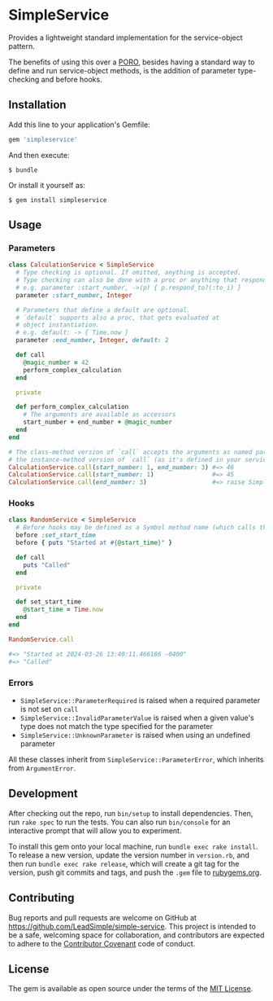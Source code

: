 # SimpleService

Provides a lightweight standard implementation for the service-object pattern.

The benefits of using this over a [PORO](https://en.wikipedia.org/wiki/Plain_old_Java_object), besides having a standard way to define and run service-object methods, is the addition of parameter type-checking and before hooks.

## Installation

Add this line to your application's Gemfile:

```ruby
gem 'simpleservice'
```

And then execute:

    $ bundle

Or install it yourself as:

    $ gem install simpleservice

## Usage

### Parameters

```ruby
class CalculationService < SimpleService
  # Type checking is optional. If omitted, anything is accepted.
  # Type checking can also be done with a proc or anything that responds to #===
  # e.g. parameter :start_number, ->(p) { p.respond_to?(:to_i) }
  parameter :start_number, Integer

  # Parameters that define a default are optional.
  # `default` supports also a proc, that gets evaluated at
  # object instantiation.
  # e.g. default: -> { Time.now }
  parameter :end_number, Integer, default: 2

  def call
    @magic_number = 42
    perform_complex_calculation
  end

  private

  def perform_complex_calculation
    # The arguments are available as accessors
    start_number + end_number + @magic_number
  end
end

# The class-method version of `call` accepts the arguments as named parameters and, subsequently, calls
# the instance-method version of `call` (as it's defined in your service object).
CalculationService.call(start_number: 1, end_number: 3) #=> 46
CalculationService.call(start_number: 1)                #=> 45
CalculationService.call(end_number: 3)                  #=> raise SimpleService::ParameterRequired
```

### Hooks

```ruby
class RandomService < SimpleService
  # Before hooks may be defined as a Symbol method name (which calls the named method) or as a block
  before :set_start_time
  before { puts "Started at #{@start_time}" }

  def call
    puts "Called"
  end

  private

  def set_start_time
    @start_time = Time.now
  end
end

RandomService.call

#=> "Started at 2024-03-26 13:40:11.466186 -0400"
#=> "Called"
```


### Errors

* `SimpleService::ParameterRequired` is raised when a required parameter is not set on `call`
* `SimpleService::InvalidParameterValue` is raised when a given value's type does not match the type specified for the parameter
* `SimpleService::UnknownParameter` is raised when using an undefined parameter

All these classes inherit from `SimpleService::ParameterError`, which inherits from `ArgumentError`.


## Development

After checking out the repo, run `bin/setup` to install dependencies. Then, run `rake spec` to run the tests. You can also run `bin/console` for an interactive prompt that will allow you to experiment.

To install this gem onto your local machine, run `bundle exec rake install`. To release a new version, update the version number in `version.rb`, and then run `bundle exec rake release`, which will create a git tag for the version, push git commits and tags, and push the `.gem` file to [rubygems.org](https://rubygems.org).

## Contributing

Bug reports and pull requests are welcome on GitHub at https://github.com/LeadSimple/simple-service. This project is intended to be a safe, welcoming space for collaboration, and contributors are expected to adhere to the [Contributor Covenant](http://contributor-covenant.org) code of conduct.


## License

The gem is available as open source under the terms of the [MIT License](http://opensource.org/licenses/MIT).
